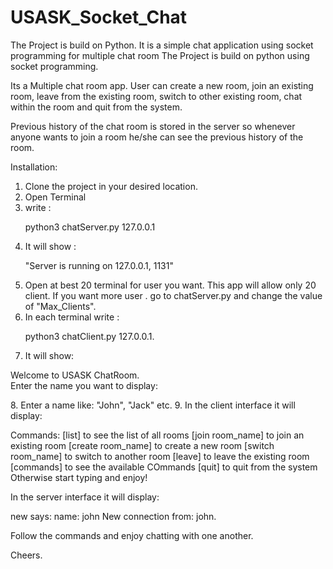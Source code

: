 # USASK_Socket_Chat
The Project is build on Python. It is a simple chat application using socket programming for multiple chat room
The Project is build on python using socket programming.

Its a Multiple chat room app. User can create a new room, join an existing room, leave from the existing room, switch to other existing room, chat within the room and quit from the system. 

Previous history of the chat room is stored in the server so whenever anyone wants to join a room he/she can see the previous history of the room.

Installation:

1. Clone the project in your desired location.
2. Open Terminal
3. write : <p>python3 chatServer.py 127.0.0.1</p>
4. It will show :
    <p>"Server is running on 127.0.0.1, 1131"</p>
5. Open at best 20 terminal for user you want. This app will allow only 20 client. If you want more user . go to chatServer.py and change the value of  "Max_Clients". 
6. In each terminal write : 
    <p>python3 chatClient.py 127.0.0.1.</p> 
7. It will show:
<p>
    Welcome to USASK ChatRoom.<br>
    Enter the name you want to display:
</p>
8. Enter a name like: "John", "Jack" etc.
9. In the client interface it will display:
<p>
    Commands:
    [list] to see the list of all rooms
    [join room_name] to join an existing room
    [create room_name] to create a new room
    [switch room_name] to switch to another room
    [leave] to leave the existing room
    [commands] to see the available COmmands
    [quit] to quit from the system
    Otherwise start typing and enjoy!
</p>

In the server interface it will display:
<p>
    new says: name: john
    New connection from: john.
</p>
Follow the commands and enjoy chatting with one another.

Cheers.

